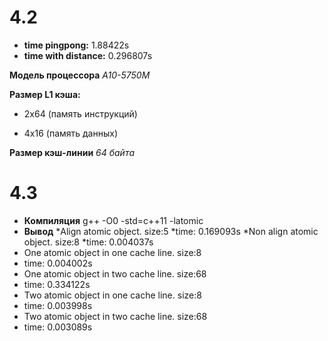 # 4.2

* **time pingpong:** 1.88422s
* **time with distance:** 0.296807s

**Модель процессора** *A10-5750M*

**Размер L1 кэша:** 

* 2х64 (память инструкций)

* 4х16 (память данных)

**Размер кэш-линии** *64 байта*

# 4.3

* **Компиляция** g++ -O0 -std=c++11 -latomic
* **Вывод**
*Align atomic object. size:5
*time: 0.169093s
*Non align atomic object. size:8
*time: 0.004037s
* One atomic object in one cache line. size:8
* time: 0.004002s
* One atomic object in two cache line. size:68
* time: 0.334122s
* Two atomic object in one cache line. size:8
* time: 0.003998s
* Two atomic object in two cache line. size:68
* time: 0.003089s
